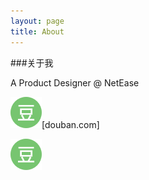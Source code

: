 ```yaml
---
layout: page
title: About
---
```



###关于我

A Product Designer @ NetEase


![douban](/public/img/SNS/douban_C@2x.png)[douban.com]

<a href="douban.com" target="_blank"><img src="/public/img/SNS/douban_C@2x.png" border=0 /></a>
